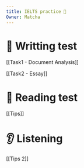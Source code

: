 ```yaml
---
title: IELTS practice 󰕲
Owner: Matcha
---
```

# 📝 Writting test

[[Task1 - Document Analysis]]


[[Task2 - Essay]]

  
# 📖 Reading test
[[Tips]]

  
# 👂 Listening
[[Tips 2]]

